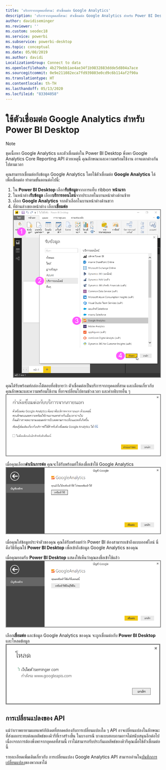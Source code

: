 ```yaml
---
title: 'บริการจากบุคคลที่สาม: ตัวเชื่อมต่อ Google Analytics'
description: 'บริการจากบุคคลที่สาม: ตัวเชื่อมต่อ Google Analytics สำหรับ Power BI Desktop'
author: davidiseminger
ms.reviewer: ''
ms.custom: seodec18
ms.service: powerbi
ms.subservice: powerbi-desktop
ms.topic: conceptual
ms.date: 05/08/2019
ms.author: davidi
LocalizationGroup: Connect to data
ms.openlocfilehash: 4b279ebb1ae4ae34f1b9832883ddde5d804a7ace
ms.sourcegitcommit: 0e9e211082eca7fd939803e0cd9c6b114af2f90a
ms.translationtype: HT
ms.contentlocale: th-TH
ms.lasthandoff: 05/13/2020
ms.locfileid: "83304058"
---
```

# <a name="use-the-google-analytics-connector-for-power-bi-desktop"></a>ใช้ตัวเชื่อมต่อ Google Analytics สำหรับ Power BI Desktop
> [!NOTE]
> ชุดเนื้อหา Google Analytics และตัวเชื่อมต่อใน Power BI Desktop พึ่งพา Google Analytics Core Reporting API ด้วยเหตุนี้ คุณลักษณะและความพร้อมใช้งาน อาจแตกต่างกันไปตามเวลา

คุณสามารถเชื่อมต่อกับข้อมูล Google Analytics โดยใช้ตัวเชื่อมต่อ **Google Analytics** ได้ เพื่อเชื่อมต่อ ทำตามขั้นตอนต่อไปนี้:

1. ใน **Power BI Desktop** เลือก**รับข้อมูล**จากการแท็บ ribbon **หน้าแรก**
2. ในหน้าต่าง**รับข้อมูล** เลือก**บริการออนไลน์**จากประเภทในบานหน้าต่างด้านซ้าย
3. เลือก **Google Analytics** จากตัวเลือกในบานหน้าต่างด้านขวา
4. ที่ด้านล่างของหน้าต่าง เลือก**เชื่อมต่อ**  
   ![](media/service-google-analytics-connector/tps_googleanalytics_1.png)

คุณได้รับพร้อมท์กล่องโต้ตอบที่อธิบายว่า ตัวเชื่อมต่อเป็นบริการจากบุคคลที่สาม และเตือนเกี่ยวกับคุณลักษณะและความพร้อมใช้งาน ที่อาจเปลี่ยนไปตามช่วงเวลา และคำอธิบายอื่น ๆ  
![](media/service-google-analytics-connector/tps_googleanalytics_2.png)

เมื่อคุณเลือก**ดำเนินการต่อ** คุณจะได้รับพร้อมท์ให้ลงชื่อเข้าใช้ Google Analytics  
![](media/service-google-analytics-connector/tps_googleanalytics_3.png)

เมื่อคุณใส่ข้อมูลประจำตัวของคุณ คุณได้รับพร้อมท์ว่า Power BI ต้องสามารถเข้าถึงแบบออฟไลน์ นี่คือวิธีที่คุณใช้ **Power BI Desktop** เพื่อเข้าถึงข้อมูล Google Analytics ของคุณ  

เมื่อคุณยอมรับ **Power BI Desktop** แสดงให้เห็นว่าคุณลงชื่อเข้าใช้แล้ว  
![](media/service-google-analytics-connector/tps_googleanalytics_5.png)

เลือก**เชื่อมต่อ** และข้อมูล Google Analytics ของคุณ จะถูกเชื่อมต่อกับ **Power BI Desktop** และโหลดข้อมูล  
![](media/service-google-analytics-connector/tps_googleanalytics_6.png)

## <a name="changes-to-the-api"></a>การเปลี่ยนแปลงของ API
แม้ว่าเราพยายามเผยแพร่อัปเดตที่สอดคล้องกับการเปลี่ยนแปลงใด ๆ API อาจเปลี่ยนแปลงในลักษณะที่ส่งผลกระทบต่อผลลัพธ์ของคิวรีที่เราสร้างขึ้น ในบางกรณี บางแบบสอบถามอาจไม่สนับสนุนอีกต่อไป เนื่องจากการต้องพึ่งพาจากบุคคลที่สามนี้ เราไม่สามารถรับประกันผลลัพธ์ของคิวรีคุณเมื่อใช้ตัวเชื่อมต่อนี้

รายละเอียดเพิ่มเติมเกี่ยวกับ การเปลี่ยนแปลง Google Analytics API สามารถอ่านใน[บันทึกการเปลี่ยนแปลง](https://developers.google.com/analytics/devguides/changelog)ของพวกเขาได้

